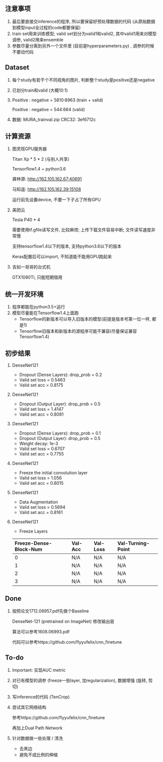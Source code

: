 ## 注意事项

1. 最后要直接交inference的程序, 所以要保留好预处理数据的代码 (从原始数据到模型input全过程的code都要保留)
2. train set用来训练模型; valid set划分为valid1和valid2, 其中valid1用来对模型调参, valid2用来ensemble
3. 参数尽量分离到另外一个文件里 (目前是hyperparameters.py) , 调参的时候不要动代码

## Dataset

1. 每个study有若干个不同视角的图片, 判断整个study是positive还是negative

2. 已划分train和valid (大概10:1)

3. Positive : negative = 5810:8963 (train + valid)

   Positive : negative = 544:664 (valid)

4. 数据: MURA_trainval.zip CRC32: 3ef6712c

## 计算资源

1. 图灵班GPU服务器

   Titan Xp * 5 * 2 (与别人共享)

   Tensorflow1.4 + python3.6

   龚林源: http://162.105.162.67:40691

   马知遥: http://162.105.162.39:15108
   
   运行前先设置device, 不要一下子占了所有GPU

1. 美团云

   Tesla P40 * 4

   需要使用tf.gfile读写文件, 比较麻烦; 上传下载文件容易中断; 文件读写速度非常慢

   支持tensorflow1.4以下的版本, 支持python3.6以下的版本

   Keras配置后可以import, 不知道能不能用GPU跑起来

1. 吉如一哥哥的台式机

   GTX1080Ti, 只能短期借用

## 统一开发环境

1. 程序都能在python3.5+运行
2. 模型尽量能在Tensorflow1.4上面跑
   - Tensorflow的新版本可以导入旧版本的模型(前提是版本号第一位一样, 都是1)
   - Tensorflow旧版本和新版本的源程序可能不兼容(尽量保证兼容Tensorflow1.4)

## 初步结果

1. DenseNet121
   - Dropout (Dense Layers): drop_prob = 0.2
   - Valid set loss = 0.5463
   - Valid set acc = 0.8175
2. DenseNet121
   - Dropout (Output Layer): drop_prob = 0.5
   - Valid set loss = 1.4147
   - Valid set acc = 0.8081
3. DenseNet121

   - Dropout (Dense Layers): drop_prob = 0.1
   - Dropout (Output Layer): drop_prob = 0.5
   - Weight decay: 1e-3
   - Valid set loss = 0.6707
   - Valid set acc = 0.7755
4. DenseNet121
   - Freeze the initial convolution layer
   - Valid set loss = 1.056
   - Valid set acc = 0.8015
5. DenseNet121
   - Data Augmentation
   - Valid set loss = 0.5694
   - Valid set acc = 0.8161
6. DenseNet121
   - Freeze Layers
   
   |Freeze-Dense-Block-Num|Val-Acc|Val-Loss|Val-Turning-Point|
   |:-|:-|:-|:-|
   |0|N/A|N/A|N/A|
   |1|N/A|N/A|N/A|
   |2|N/A|N/A|N/A|
   |3|N/A|N/A|N/A|
## Done

1. 按照论文1712.06957.pdf先做个Baseline

   DenseNet-121 (pretrained on ImageNet) 修改输出层

   算法可以参考1608.06993.pdf

   代码可以参考https://github.com/flyyufelix/cnn_finetune

## To-do

1. Important: 实现AUC metric

2. 对已有模型的调参 (freeze一些layer, 加regularization), 数据增强 (旋转, 剪切)

3. 写inference的代码 (TenCrop)

4. 尝试其它网络结构

   参考https://github.com/flyyufelix/cnn_finetune

   再加上Dual Path Network

5. 针对数据做一些处理 / 清洗
   - 去黑边
   - 避免不成比例的伸缩

